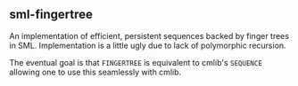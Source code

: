 ## sml-fingertree

An implementation of efficient, persistent sequences backed by finger
trees in SML. Implementation is a little ugly due to lack of
polymorphic recursion.

The eventual goal is that `FINGERTREE` is equivalent to cmlib's
`SEQUENCE` allowing one to use this seamlessly with cmlib.
